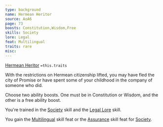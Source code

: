 ```yaml
---
type: background
name: Hermean Heritor 
source: AoA6
page: 73
boosts: Constitution,Wisdom,Free
skills: Society
lore: Legal
feat: Multilingual
traits: rare
misc: 
---
```


[Hermean Heritor](###%20Hermean%20Heritor)
`=this.traits`


With the restrictions on Hermean citizenship lifted, you may have fled the city of Promise or have spent some of your childhood in the company of someone who did.

Choose two ability boosts. One must be in Constitution or Wisdom, and the other is a free ability boost.

You're trained in the [Society](../../../../../20-Wyrmspire/14-Dragonling-Zettel/Society.md) skill and the [Legal Lore](Legal%20Lore) skill.

You gain the [Multilingual](Multilingual) skill feat or the [Assurance](Assurance) skill feat for [Society](../../../../../20-Wyrmspire/14-Dragonling-Zettel/Society.md).

